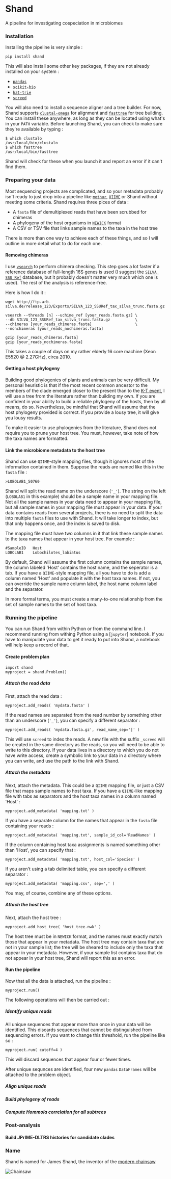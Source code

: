 # Shand

A pipeline for investigating cospeciation in microbiomes

### Installation

Installing the pipeline is very simple :

    pip install shand

This will also install some other key packages, if they are not
already installed on your system :

* [`pandas`](http://pandas.pydata.org/)
* [`scikit-bio`](http://scikit-bio.org/)
* [`hat-trie`](https://github.com/kmike/hat-trie)
* [`screed`](https://github.com/ctb/screed)

You will also need to install a sequence aligner and a tree builder.
For now, Shand supports [`clustal-omega`](http://www.clustal.org/omega/)
for alignment and [`fasttree`](http://www.microbesonline.org/fasttree/)
for tree building. You can install these anywhere, as long as they can
be located using what's in your `PATH` variable. Before launching
Shand, you can check to make sure they're available by typing :

    $ which clustalo
    /usr/local/bin/clustalo
    $ which fasttree
    /usr/local/bin/fasttree

Shand will check for these when you launch it and report an error if
it can't find them.

### Preparing your data

Most sequencing projects are complicated, and so your metadata
probably isn't ready to just drop into a pipeline like
[`mothur`](http://www.mothur.org/), [`QIIME`](http://qiime.org/) or Shand
without meeting some criteria. Shand requires three pices of data :

* A `fasta` file of demultiplexed reads that have been scrubbed for chimeras
* A phylogeny of the host organisms in [`NEWICK`](http://scikit-bio.org/docs/latest/generated/skbio.io.format.newick.html#module-skbio.io.format.newick) format
* A CSV or TSV file that links sample names to the taxa in the host tree

There is more than one way to achieve each of these things, and so I
will outline in more detail what to do for each one.

#### Removing chimeras

I use [`vsearch`](https://github.com/torognes/vsearch) to perform
chimera checking. This step goes a lot faster if a reference database
of full-length 16S genes is used (I suggest the [`SILVA SSU
Ref`](http://www.arb-silva.de/download/arb-files/) database, but it
probably doesn't matter very much which one is used). The rest of the
analysis is reference-free.

Here is how I do it :

    wget http://ftp.arb-silva.de/release_123/Exports/SILVA_123_SSURef_tax_silva_trunc.fasta.gz
    
    vsearch --threads [n] --uchime_ref [your_reads.fasta.gz] \
    --db SILVA_123_SSURef_tax_silva_trunc.fasta.gz           \
    --chimeras [your_reads_chimeras.fasta]                   \
    --nonchimeras [your_reads_nochimeras.fasta]
    
    gzip [your_reads_chimeras.fasta]
    gzip [your_reads_nochimeras.fasta]

This takes a couple of days on my rather elderly 16 core machine (Xeon
E5520 @ 2.27GHz), circa 2010.

#### Getting a host phylogeny

Building good phylogenies of plants and animals can be very difficult.
My personal heuristic is that if the most recent common ancestor to
the members of the clade emerged closer to the present than to the 
[K-T event](https://en.wikipedia.org/wiki/Cretaceous%E2%80%93Paleogene_extinction_event),
I will use a tree from the literature rather than building my own. If
you are confident in your ability to build a reliable phylogeny of 
the hosts, then by all means, do so. Nevertheless, be mindful that
Shand will assume that the host phylogeny provided is correct. If 
you provide a lousy tree, it will give you lousy results.

To make it easier to use phylogenies from the literature, Shand does
not require you to prune your host tree. You must, however, take note
of how the taxa names are formatted.

#### Link the microbiome metadata to the host tree

Shand can use `QIIME`-style mapping files, though it ignores most of
the information contained in them. Suppose the reads are named like
this in the `fasta` file :

    >LOBOLAB1_50760

Shand will split the read name on the underscore (`'_'`). The string
on the left (`LOBOLAB1` in this example) should be a sample name in your
mapping file. Not all the sample names in your data need to appear in
your mapping file, but all sample names in your mapping file must
appear in your data. If your data contains reads from several
projects, there is no need to split the data into multiple `fasta`
files to use with Shand. It will take longer to index, but that only
happens once, and the index is saved to disk.

The mapping file must have two columns in it that link these sample
names to the taxa names that appear in your host tree. For example :

    #SampleID   Host
    LOBOLAB1    Lobochilotes_labiatus

By default, Shand will assume the first column contains the sample
names, the column labeled 'Host' contains the host name, and the
seperator is a tab. If you have a `QIIME`-style mapping file, all you
have to do is add a column named 'Host' and populate it with the host
taxa names. If not, you can override the sample name column label, 
the host name column label and the separator.

In more formal terms, you must create a many-to-one relationship from
the set of sample names to the set of host taxa.

### Running the pipeline

You can run Shand from within Python or from the command line. I
recommend running from withing Python using a [`jupyter`] notebook.
If you have to manipulate your data to get it ready to put into Shand,
a notebook will help keep a record of that.

#### Create problem plan 

    import shand
    myproject = shand.Problem() 

##### Attach the read data

First, attach the read data :

    myproject.add_reads( 'mydata.fasta' )

If the read names are separated from the read number by something
other than an underscore (`'_'`), you can specify a different
separator :

    myproject.add_reads( 'mydata.fasta.gz', read_name_sep='|' )

This will use `screed` to index the reads. A new file with the suffix
`_screed` will be created in the same directory as the reads, so you
will need to be able to write to this directory. If your data lives in
a directory to which you do not have write access, create a symbolic
link to your data in a directory where you can write, and use the path
to the link with Shand.

##### Attach the metadata

Next, attach the metadata. This could be a `QIIME` mapping file, or
just a CSV file that maps sample names to host taxa. If you have a
`QIIME`-like mapping file with tabs as separators and the host taxa
names in a column named 'Host' :

    myproject.add_metadata( 'mapping.txt' )    

If you have a separate column for the names that appear in the `fasta`
file containing your reads :

    myproject.add_metadata( 'mapping.txt', sample_id_col='ReadNames' )

If the column containing host taxa assignments is named something
other than 'Host', you can specify that :

    myproject.add_metadata( 'mapping.txt', host_col='Species' )

If you aren't using a tab delimited table, you can specify a different
separator :

    myproject.add_metadata( 'mapping.csv', sep=',' )

You may, of course, combine any of these options.

##### Attach the host tree

Next, attach the host tree :

    myproject.add_host_tree( 'host_tree.nwk' )

The host tree must be in `NEWICK` format, and the names must exactly
match those that appear in your metadata. The host tree may contain
taxa that are not in your sample list; the tree will be sheared to
include only the taxa that appear in your metadata. However, if your
sample list contains taxa that do not appear in your host tree, Shand
will report this as an error.

#### Run the pipeline

Now that all the data is attached, run the pipeline :

    myproject.run()

The following operations will then be carried out :

##### Identify unique reads

All unique sequences that appear more than once in your data will be
identified. This discards sequences that cannot be distinguished from
sequencing errors. If you want to change this threshold, run the
pipeline like so :

    myproject.run( cutoff=4 ) 

This will discard sequences that appear four or fewer times.

After unique sequnces are identified, four new `pandas` `DataFrames`
will be attached to the problem object. 

##### Align unique reads

##### Build phylogeny of reads

##### Compute Hommola correlation for all subtrees

### Post-analysis

#### Build JPrIME-DLTRS histories for candidate clades


### Name

Shand is named for James Shand, the inventor of the
[modern chainsaw](http://www.bac-lac.gc.ca/eng/discover/patents-1869-1919/Pages/item.aspx?IdNumber=186260&).

![Chainsaw](http://i.imgur.com/I1avJN5.jpg)
